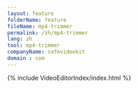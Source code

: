 ```yaml
---
layout: feature
folderName: feature
fileName: mp4-trimmer
permalink: /zh/mp4-trimmer
lang: zh
tool: mp4-trimmer
companyName: safevideokit
domain : com
---
```


{% include VideoEditorIndex/index.html %}

   